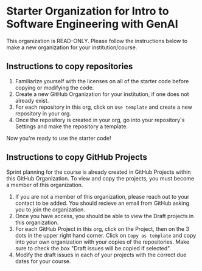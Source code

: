 # Starter Organization for Intro to Software Engineering with GenAI

This organization is READ-ONLY. Please follow the instructions below to make a new organization for your institution/course.

## Instructions to copy repositories

1. Familiarize yourself with the licenses on all of the starter code before copying or modifying the code.
2. Create a new GitHub Organization for your institution, if one does not already exist.
3. For each repository in this org, click on `Use template` and create a new repository in your org.
4. Once the repository is created in your org, go into your repository's Settings and make the repository a template.

Now you're ready to use the starter code!

## Instructions to copy GitHub Projects

Sprint planning for the course is already created in GitHub Projects within this GitHub Organization. To view and copy the projects, you must become a member of this organization.

1. If you are not a member of this organization, please reach out to your contact to be added. You should recieve an email from GitHub asking you to join the organization.
2. Once you have access, you should be able to view the Draft projects in this organization.
3. For each GitHub Project in this org, click on the Project, then on the 3 dots in the upper right hand corner. Click on `Copy as template` and copy into your own organization with your copies of the repositories. Make sure to check the box "Draft issues will be copied if selected".
4. Modify the draft issues in each of your projects with the correct due dates for your course.
